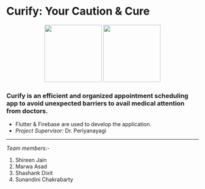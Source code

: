 # Curify: Your Caution & Cure
<div align="center">
<img src="https://github.com/marwaasad/Curify/blob/main/curify_logo2.jpeg" width="150" height="150"/>
<img src="https://github.com/marwaasad/Curify/blob/main/curify_logo1.jpeg" width="150" height="150"/>
</div>

### Curify is an efficient and organized appointment scheduling app to avoid unexpected barriers to avail medical attention from doctors. ###
- Flutter & Firebase are used to develop the application.
- *Project Supervisor:* Dr. Periyanayagi
---

*Team members:-*
1) Shireen Jain
2) Marwa Asad
3) Shashank Dixit
4) Sunandini Chakrabarty
